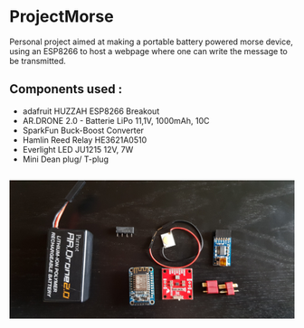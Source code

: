 # ProjectMorse

Personal project aimed at making a portable battery powered morse device, using an ESP8266 to host a webpage where one can write the message to be transmitted.

## Components used :
* adafruit HUZZAH ESP8266 Breakout
* AR.DRONE 2.0 - Batterie LiPo 11,1V, 1000mAh, 10C
* SparkFun Buck-Boost Converter
* Hamlin Reed Relay HE3621A0510
* Everlight LED JU1215 12V, 7W
* Mini Dean plug/ T-plug

## 
![alt text](https://github.com/OlivierVollmin/ProjectMorse/blob/main/components.jpg)
